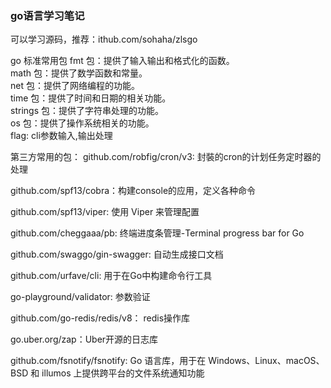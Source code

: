 ### go语言学习笔记

可以学习源码，推荐：ithub.com/sohaha/zlsgo

go 标准常用包
fmt 包：提供了输入输出和格式化的函数。  
math 包：提供了数学函数和常量。   
net 包：提供了网络编程的功能。   
time 包：提供了时间和日期的相关功能。   
strings 包：提供了字符串处理的功能。   
os 包：提供了操作系统相关的功能。  
flag: cli参数输入,输出处理   


第三方常用的包：
github.com/robfig/cron/v3: 封裝的cron的计划任务定时器的处理

github.com/spf13/cobra：构建console的应用，定义各种命令   

github.com/spf13/viper: 使用 Viper 来管理配置

github.com/cheggaaa/pb: 终端进度条管理-Terminal progress bar for Go

github.com/swaggo/gin-swagger: 自动生成接口文档

github.com/urfave/cli: 用于在Go中构建命令行工具

go-playground/validator: 参数验证

github.com/go-redis/redis/v8： redis操作库

go.uber.org/zap：Uber开源的日志库

github.com/fsnotify/fsnotify: Go 语言库，用于在 Windows、Linux、macOS、BSD 和 illumos 上提供跨平台的文件系统通知功能



